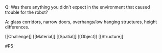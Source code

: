 Q: Was there anything you didn't expect in the environment that caused trouble for the robot?

A: glass corridors, narrow doors, overhangs/low hanging structures, height differences.

[[Challenge]]
[[Material]]
[[Spatial]]
[[Object]]
[[Structure]]

#P5 
